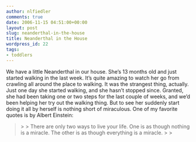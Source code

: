 ```yaml
---
author: nlfiedler
comments: true
date: 2006-11-15 04:51:00+00:00
layout: post
slug: neanderthal-in-the-house
title: Neanderthal in the House
wordpress_id: 22
tags:
- toddlers
---
```


We have a little Neanderthal in our house. She’s 13 months old and just started walking in the last week. It’s quite amazing to watch her go from crawling all around the place to walking. It was the strangest thing, actually. Just one day she started walking, and she hasn’t stopped since. Granted, she had been taking one or two steps for the last couple of weeks, and we’d been helping her try out the walking thing. But to see her suddenly start doing it all by herself is nothing short of miraculous. One of my favorite quotes is by Albert Einstein:

   

<blockquote>  
> 
> There are only two ways to live your life. One is as though nothing is a miracle. The other is as though everything is a miracle.
> 
>  </blockquote>
